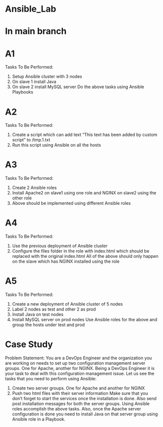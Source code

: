 # Ansible_Lab

# In main branch 

# A1 
Tasks To Be Performed: 
1. Setup Ansible cluster with 3 nodes 
2. On slave 1 install Java 
3. On slave 2 install MySQL server 
Do the above tasks using Ansible Playbooks

# A2
Tasks To Be Performed:
1. Create a script which can add text “This text has been added by custom
script” to /tmp.1.txt
2. Run this script using Ansible on all the hosts

# A3
Tasks To Be Performed:
1. Create 2 Ansible roles
2. Install Apache2 on slave1 using one role and NGINX on slave2 using the
other role
3. Above should be implemented using different Ansible roles

# A4
Tasks To Be Performed:
1. Use the previous deployment of Ansible cluster
2. Configure the files folder in the role with index.html which should be
replaced with the original index.html
All of the above should only happen on the slave which has NGINX installed
using the role

# A5
Tasks To Be Performed:
1. Create a new deployment of Ansible cluster of 5 nodes
2. Label 2 nodes as test and other 2 as prod
3. Install Java on test nodes
4. Install MySQL server on prod nodes
Use Ansible roles for the above and group the hosts under test and prod

# Case Study
Problem Statement:
You are a DevOps Engineer and the organization you are working on needs to
set up two configuration management server groups. One for Apache, another
for NGINX. Being a DevOps Engineer it is your task to deal with this
configuration management issue.
Let us see the tasks that you need to perform using Ansible:
1. Create two server groups. One for Apache and another for NGINX
2. Push two html files with their server information
Make sure that you don’t forget to start the services once the installation is done.
Also send post installation messages for both the server groups.
Using Ansible roles accomplish the above tasks. Also, once the Apache server
configuration is done you need to install Java on that server group using Ansible
role in a Playbook.
